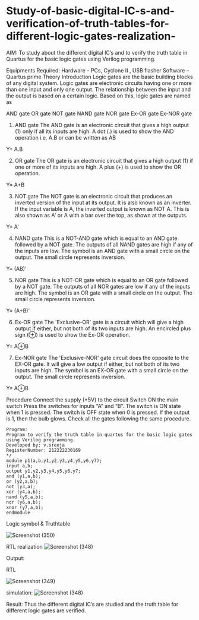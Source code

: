 # Study-of-basic-digital-IC-s-and-verification-of-truth-tables-for-different-logic-gates-realization-
 AIM:
To study about the different digital IC’s and to verify the truth table in Quartus for the basic logic gates using Verilog programming.

Equipments Required:
Hardware – PCs, Cyclone II , USB flasher
Software – Quartus prime
Theory
Introduction
Logic gates are the basic building blocks of any digital system. Logic gates are electronic circuits having one or more than one input and only one output. The relationship between the input and the output is based on a certain logic. Based on this, logic gates are named as

AND gate
OR gate
NOT gate
NAND gate
NOR gate
Ex-OR gate
Ex-NOR gate
1) AND gate
The AND gate is an electronic circuit that gives a high output (1) only if all its inputs are high. A dot (.) is used to show the AND operation i.e. A.B or can be written as AB

Y= A.B

2) OR gate
The OR gate is an electronic circuit that gives a high output (1) if one or more of its inputs are high. A plus (+) is used to show the OR operation.

Y= A+B

3) NOT gate
The NOT gate is an electronic circuit that produces an inverted version of the input at its output. It is also known as an inverter. If the input variable is A, the inverted output is known as NOT A. This is also shown as A' or A with a bar over the top, as shown at the outputs.

Y= A'

4) NAND gate
This is a NOT-AND gate which is equal to an AND gate followed by a NOT gate. The outputs of all NAND gates are high if any of the inputs are low. The symbol is an AND gate with a small circle on the output. The small circle represents inversion.

Y= (AB)’

5) NOR gate
This is a NOT-OR gate which is equal to an OR gate followed by a NOT gate. The outputs of all NOR gates are low if any of the inputs are high. The symbol is an OR gate with a small circle on the output. The small circle represents inversion.

Y= (A+B)’

6) Ex-OR gate
The 'Exclusive-OR' gate is a circuit which will give a high output if either, but not both of its two inputs are high. An encircled plus sign (⊕) is used to show the Ex-OR operation.

Y= A⊕B

7) Ex-NOR gate
The 'Exclusive-NOR' gate circuit does the opposite to the EX-OR gate. It will give a low output if either, but not both of its two inputs are high. The symbol is an EX-OR gate with a small circle on the output. The small circle represents inversion.

Y= A⊕B

Procedure
Connect the supply (+5V) to the circuit
Switch ON the main switch
Press the switches for inputs “A” and “B”. The switch is ON state when 1 is pressed. The switch is OFF state when 0 is pressed.
If the output is 1, then the bulb glows.
Check all the gates following the same procedure.
```
Program:
Program to verify the truth table in quartus for the basic logic gates using Verilog programming.
Developed by: v.sreeja
RegisterNumber: 212222230169 
*/
module p1(a,b,y1,y2,y3,y4,y5,y6,y7);
input a,b;
output y1,y2,y3,y4,y5,y6,y7;
and (y1,a,b);
or (y2,a,b);
not (y3,a);
xor (y4,a,b);
nand (y5,a,b);
nor (y6,a,b);
xnor (y7,a,b);
endmodule
```
Logic symbol & Truthtable

![Screenshot (350)](https://github.com/VelasiriSreeja/Study-of-basic-digital-IC-s-and-verification-of-truth-tables-for-different-logic-gates-realization-/assets/118344328/a0717895-925c-4470-96a2-a7d5a7796baa)

RTL realization
![Screenshot (348)](https://github.com/VelasiriSreeja/Study-of-basic-digital-IC-s-and-verification-of-truth-tables-for-different-logic-gates-realization-/assets/118344328/5d237852-4aac-4bac-b13f-5eaa264266a0)

Output:

RTL

![Screenshot (349)](https://github.com/VelasiriSreeja/Study-of-basic-digital-IC-s-and-verification-of-truth-tables-for-different-logic-gates-realization-/assets/118344328/13a6a7aa-cc67-41e6-a52c-af0582fa9d13)

simulation:
![Screenshot (348)](https://github.com/VelasiriSreeja/Study-of-basic-digital-IC-s-and-verification-of-truth-tables-for-different-logic-gates-realization-/assets/118344328/830a4cab-8509-4080-a0e3-b8a42e0bafe0)


Result:
Thus the different digital IC’s are studied and the truth table for different logic gates are verified.
